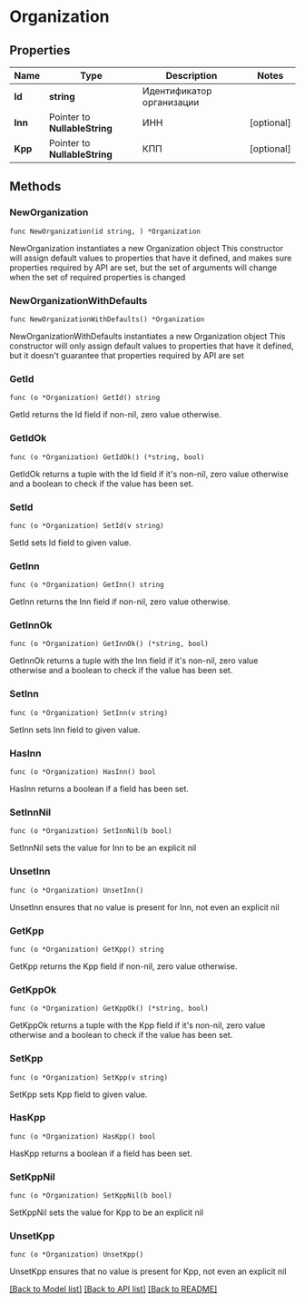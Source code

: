 # Organization

## Properties

Name | Type | Description | Notes
------------ | ------------- | ------------- | -------------
**Id** | **string** | Идентификатор организации | 
**Inn** | Pointer to **NullableString** | ИНН | [optional] 
**Kpp** | Pointer to **NullableString** | КПП | [optional] 

## Methods

### NewOrganization

`func NewOrganization(id string, ) *Organization`

NewOrganization instantiates a new Organization object
This constructor will assign default values to properties that have it defined,
and makes sure properties required by API are set, but the set of arguments
will change when the set of required properties is changed

### NewOrganizationWithDefaults

`func NewOrganizationWithDefaults() *Organization`

NewOrganizationWithDefaults instantiates a new Organization object
This constructor will only assign default values to properties that have it defined,
but it doesn't guarantee that properties required by API are set

### GetId

`func (o *Organization) GetId() string`

GetId returns the Id field if non-nil, zero value otherwise.

### GetIdOk

`func (o *Organization) GetIdOk() (*string, bool)`

GetIdOk returns a tuple with the Id field if it's non-nil, zero value otherwise
and a boolean to check if the value has been set.

### SetId

`func (o *Organization) SetId(v string)`

SetId sets Id field to given value.


### GetInn

`func (o *Organization) GetInn() string`

GetInn returns the Inn field if non-nil, zero value otherwise.

### GetInnOk

`func (o *Organization) GetInnOk() (*string, bool)`

GetInnOk returns a tuple with the Inn field if it's non-nil, zero value otherwise
and a boolean to check if the value has been set.

### SetInn

`func (o *Organization) SetInn(v string)`

SetInn sets Inn field to given value.

### HasInn

`func (o *Organization) HasInn() bool`

HasInn returns a boolean if a field has been set.

### SetInnNil

`func (o *Organization) SetInnNil(b bool)`

 SetInnNil sets the value for Inn to be an explicit nil

### UnsetInn
`func (o *Organization) UnsetInn()`

UnsetInn ensures that no value is present for Inn, not even an explicit nil
### GetKpp

`func (o *Organization) GetKpp() string`

GetKpp returns the Kpp field if non-nil, zero value otherwise.

### GetKppOk

`func (o *Organization) GetKppOk() (*string, bool)`

GetKppOk returns a tuple with the Kpp field if it's non-nil, zero value otherwise
and a boolean to check if the value has been set.

### SetKpp

`func (o *Organization) SetKpp(v string)`

SetKpp sets Kpp field to given value.

### HasKpp

`func (o *Organization) HasKpp() bool`

HasKpp returns a boolean if a field has been set.

### SetKppNil

`func (o *Organization) SetKppNil(b bool)`

 SetKppNil sets the value for Kpp to be an explicit nil

### UnsetKpp
`func (o *Organization) UnsetKpp()`

UnsetKpp ensures that no value is present for Kpp, not even an explicit nil

[[Back to Model list]](../README.md#documentation-for-models) [[Back to API list]](../README.md#documentation-for-api-endpoints) [[Back to README]](../README.md)


